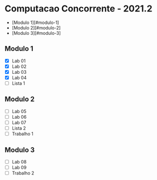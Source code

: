 # Computacao Concorrente - 2021.2
* [Modulo 1][#modulo-1]
* [Modulo 2][#modulo-2]
* [Modulo 3][#modulo-3]

## Modulo 1
- [x] Lab 01
- [x] Lab 02
- [x] Lab 03
- [x] Lab 04
- [ ] Lista 1

## Modulo 2
- [ ] Lab 05
- [ ] Lab 06
- [ ] Lab 07
- [ ] Lista 2
- [ ] Trabalho 1

## Modulo 3
- [ ] Lab 08
- [ ] Lab 09
- [ ] Trabalho 2
